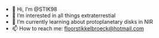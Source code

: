 - 👋 Hi, I’m @STIK98
- 👀 I’m interested in all things extraterrestial
- 🌱 I’m currently learning about protoplanetary disks in NIR
- 📫 How to reach me: floorstikkelbroeck@hotmail.com

<!---
STIK98/STIK98 is a ✨ special ✨ repository because its `README.md` (this file) appears on your GitHub profile.
You can click the Preview link to take a look at your changes.
--->
